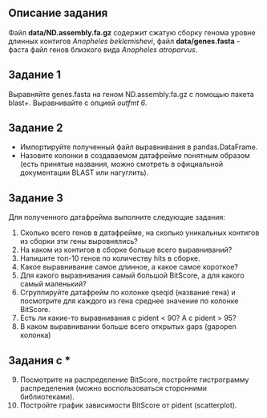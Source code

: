 ## Описание задания

Файл **data/ND.assembly.fa.gz**  содержит сжатую сборку генома уровне длинных контигов _Anopheles beklemishevi_, файл **data/genes.fasta** - фаста файл генов близкого вида _Anopheles atroparvus_. 

## Задание 1

Выравняйте genes.fasta на геном ND.assembly.fa.gz с помощью пакета blast+. Выравнивайте с опцией _outfmt 6_. 

## Задание 2

- Импортируйте полученный файл выравнивания в pandas.DataFrame.
- Назовите колонки в создаваемом датафрейме понятным образом (есть принятые названия, можно смотреть в официальной документации BLAST или нагуглить).

## Задание 3

Для полученного датафрейма выполните следующие задания:

1) Сколько всего генов в датафрейме, на сколько уникальных контигов из сборки эти гены выровнялись?
2) На каком из контигов в сборке больше всего выравниваний? 
3) Напишите топ-10 генов по количеству hits в сборке. 
4) Какое выравнивание самое длинное, а какое самое короткое?
5) Для какого выравнивания самый большой BitScore, а для какого самый маленький?
6) Сгруппируйте датафрейм по колонке qseqid (название гена) и посмотрите для каждого из гена среднее значение по колонке BitScore.
7) Есть ли какие-то выравнивания с pident < 90? А c pident > 95?
8) В каком выравнивании больше всего открытых gaps (gapopen колонка)

## Задания с *

9) Посмотрите на распределение BitScore, постройте гистрограмму распределения (можно воспользоваться сторонними библиотеками).
10) Постройте график зависимости BitScore от pident (scatterplot). 
